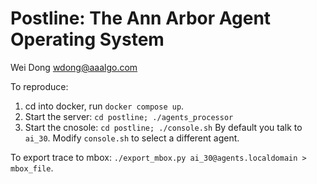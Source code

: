 Postline: The Ann Arbor Agent Operating System
==============================================
Wei Dong
wdong@aaalgo.com

To reproduce:

1. cd into docker, run `docker compose up`.
2. Start the server: `cd postline; ./agents_processor`
3. Start the cnosole: `cd postline; ./console.sh`
   By default you talk to `ai_30`.  Modify `console.sh` to select a
   different agent.

To export trace to mbox: `./export_mbox.py ai_30@agents.localdomain >
mbox_file`.

